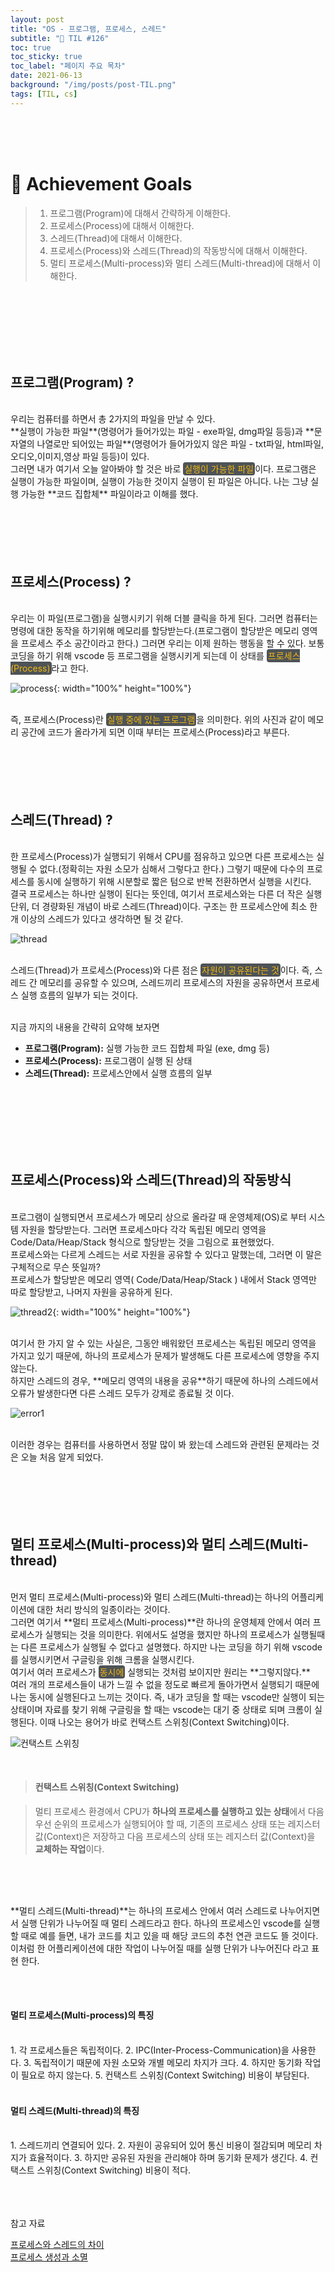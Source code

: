 ```yaml
---
layout: post
title: "OS - 프로그램, 프로세스, 스레드"
subtitle: "📅 TIL #126"
toc: true
toc_sticky: true
toc_label: "페이지 주요 목차"
date: 2021-06-13
background: "/img/posts/post-TIL.png"
tags: [TIL, cs]
---
```


<br/>
<br/>
<br/>

# 🎯 Achievement Goals

> 1. 프로그램(Program)에 대해서 간략하게 이해한다.
> 2. 프로세스(Process)에 대해서 이해한다.
> 3. 스레드(Thread)에 대해서 이해한다.
> 4. 프로세스(Process)와 스레드(Thread)의 작동방식에 대해서 이해한다.
> 5. 멀티 프로세스(Multi-process)와 멀티 스레드(Multi-thread)에 대해서 이해한다.

<br/>
<br/>
<br/>
<br/>
<br/>
<br/>

## 프로그램(Program) ?

<br />
우리는 컴퓨터를 하면서 총 2가지의 파일을 만날 수 있다.

<br />
**실행이 가능한 파일**(명령어가 들어가있는 파일 - exe파일, dmg파일 등등)과 **문자열의 나열로만 되어있는 파일**(명령어가 들어가있지 않은 파일 - txt파일, html파일, 오디오,이미지,영상 파일 등등)이 있다.

<br />
그러면 내가 여기서 오늘 알아봐야 할 것은 바로 <span style ="background-color:#4e5357; color:#f2b810; border-radius:4px; padding:2px">실행이 가능한 파일</span>이다. 프로그램은 실행이 가능한 파일이며, 실행이 가능한 것이지 실행이 된 파일은 아니다. 나는 그냥 실행 가능한 **코드 집합체** 파일이라고 이해를 했다.

<br/>
<br/>
<br/>
<br/>
<br/>
<br/>

## 프로세스(Process) ?

<br />
우리는 이 파일(프로그램)을 실행시키기 위해 더블 클릭을 하게 된다. 그러면 컴퓨터는 명령에 대한 동작을 하기위해 메모리를 할당받는다.(프로그램이 할당받은 메모리 영역을 프로세스 주소 공간이라고 한다.) 그러면 우리는 이제 원하는 행동을 할 수 있다. 보통 코딩을 하기 위해 vscode 등 프로그램을 실행시키게 되는데 이 상태를 <span style ="background-color:#4e5357; color:#f2b810; border-radius:4px; padding:2px">프로세스(Process)</span>라고 한다.

<br />

![process](https://user-images.githubusercontent.com/75570915/121796396-97704000-cc53-11eb-90a3-e6eb49d59519.png){: width="100%" height="100%"}

<br/>
즉, 프로세스(Process)란 <span style ="background-color:#4e5357; color:#f2b810; border-radius:4px; padding:2px">실행 중에 있는 프로그램</span>을 의미한다. 위의 사진과 같이 메모리 공간에 코드가 올라가게 되면 이때 부터는 프로세스(Process)라고 부른다.

<br/>
<br/>
<br/>
<br/>
<br/>
<br/>

## 스레드(Thread) ?

<br />
한 프로세스(Process)가 실행되기 위해서 CPU를 점유하고 있으면 다른 프로세스는 실행될 수 없다.(정확히는 자원 소모가 심해서 그렇다고 한다.) 그렇기 때문에 다수의 프로세스를 동시에 실행하기 위해 시분할로 짧은 텀으로 반복 전환하면서 실행을 시킨다.

<br />
결국 프로세스는 하나만 실행이 된다는 뜻인데, 여기서 프로세스와는 다른 더 작은 실행 단위, 더 경량화된 개념이 바로 스레드(Thread)이다. 구조는 한 프로세스안에 최소 한개 이상의 스레드가 있다고 생각하면 될 것 같다.

<br />

![thread](https://user-images.githubusercontent.com/75570915/121796915-b53fa400-cc57-11eb-8d1d-36a323a2c533.png)

<br />
스레드(Thread)가 프로세스(Process)와 다른 점은 <span style ="background-color:#4e5357; color:#f2b810; border-radius:4px; padding:2px">자원이 공유된다는 것</span>이다. 즉, 스레드 간 메모리를 공유할 수 있으며, 스레드끼리 프로세스의 자원을 공유하면서 프로세스 실행 흐름의 일부가 되는 것이다.

<br />
<br />

지금 까지의 내용을 간략히 요약해 보자면

- **프로그램(Program):** 실행 가능한 코드 집합체 파일 (exe, dmg 등)
- **프로세스(Process):** 프로그램이 실행 된 상태
- **스레드(Thread):** 프로세스안에서 실행 흐름의 일부

<br/>
<br/>
<br/>
<br/>
<br/>
<br/>

## 프로세스(Process)와 스레드(Thread)의 작동방식

<br />
프로그램이 실행되면서 프로세스가 메모리 상으로 올라갈 때 운영체제(OS)로 부터 시스템 자원을 할당받는다. 그러면 프로세스마다 각각 독립된 메모리 영역을 Code/Data/Heap/Stack 형식으로 할당받는 것을 그림으로 표현했었다.

<br />
프로세스와는 다르게 스레드는 서로 자원을 공유할 수 있다고 말했는데, 그러면 이 말은 구체적으로 무슨 뜻일까?

<br />
프로세스가 할당받은 메모리 영역( Code/Data/Heap/Stack ) 내에서 Stack 영역만 따로 할당받고, 나머지 자원을 공유하게 된다.

<br />

![thread2](https://user-images.githubusercontent.com/75570915/121797409-0309db80-cc5b-11eb-90ad-88cce7e464a3.png){: width="100%" height="100%"}

<br />
여기서 한 가지 알 수 있는 사실은, 그동안 배워왔던 프로세스는 독립된 메모리 영역을 가지고 있기 때문에, 하나의 프로세스가 문제가 발생해도 다른 프로세스에 영향을 주지 않는다.

<br />
하지만 스레드의 경우, **메모리 영역의 내용을 공유**하기 때문에 하나의 스레드에서 오류가 발생한다면 다른 스레드 모두가 강제로 종료될 것 이다.

<br />

![error1](https://user-images.githubusercontent.com/75570915/121797546-d4d8cb80-cc5b-11eb-816b-21c5e9cfe2ff.png)

<br />
이러한 경우는 컴퓨터를 사용하면서 정말 많이 봐 왔는데 스레드와 관련된 문제라는 것은 오늘 처음 알게 되었다.

<br/>
<br/>
<br/>
<br/>
<br/>
<br/>

## 멀티 프로세스(Multi-process)와 멀티 스레드(Multi-thread)

<br />
먼저 멀티 프로세스(Multi-process)와 멀티 스레드(Multi-thread)는 하나의 어플리케이션에 대한 처리 방식의 일종이라는 것이다.

<br />
그러면 여기서 **멀티 프로세스(Multi-process)**란 하나의 운영체제 안에서 여러 프로세스가 실행되는 것을 의미한다. 위에서도 설명을 했지만 하나의 프로세스가 실행될때는 다른 프로세스가 실행될 수 없다고 설명했다. 하지만 나는 코딩을 하기 위해 vscode를 실행시키면서 구글링을 위해 크롬을 실행시킨다.

<br />
여기서 여러 프로세스가 <span style ="background-color:#4e5357; color:#f2b810; border-radius:4px; padding:2px">동시에</span> 실행되는 것처럼 보이지만 원리는 **그렇지않다.**

<br />
여러 개의 프로세스들이 내가 느낄 수 없을 정도로 빠르게 돌아가면서 실행되기 때문에 나는 동시에 실행된다고 느끼는 것이다. 즉, 내가 코딩을 할 때는 vscode만 실행이 되는 상태이며 자료를 찾기 위해 구글링을 할 때는 vscode는 대기 중 상태로 되며 크롬이 실행된다. 이때 나오는 용어가 바로 컨택스트 스위칭(Context Switching)이다.

<br />

![컨택스트 스위칭](https://user-images.githubusercontent.com/75570915/121798914-f8077900-cc63-11eb-84cb-8c35f2a4ca10.png)

<br />

> #### 컨택스트 스위칭(Context Switching)

> 멀티 프로세스 환경에서 CPU가 **하나의 프로세스를 실행하고 있는 상태**에서 다음 우선 순위의 프로세스가 실행되어야 할 때, 기존의 프로세스 상태 또는 레지스터 값(Context)은 저장하고 다음 프로세스의 상태 또는 레지스터 값(Context)을 **교체하는 작업**이다.

<br />
<br />
<br />

**멀티 스레드(Multi-thread)**는 하나의 프로세스 안에서 여러 스레드로 나누어지면서 실행 단위가 나누어질 때 멀티 스레드라고 한다. 하나의 프로세스인 vscode를 실행할 때로 예를 들면, 내가 코드를 치고 있을 때 해당 코드의 추천 연관 코드도 뜰 것이다. 이처럼 한 어플리케이션에 대한 작업이 나누어질 때를 실행 단위가 나누어진다 라고 표현 한다.

<br />
<br />

#### 멀티 프로세스(Multi-process)의 특징

<br />
1. 각 프로세스들은 독립적이다.
2. IPC(Inter-Process-Communication)을 사용한다.
3. 독립적이기 때문에 자원 소모와 개별 메모리 차지가 크다.
4. 하지만 동기화 작업이 필요로 하지 않는다.
5. 컨택스트 스위칭(Context Switching) 비용이 부담된다.

<br />
<br />

#### 멀티 스레드(Multi-thread)의 특징

<br />
1. 스레드끼리 연결되어 있다.
2. 자원이 공유되어 있어 통신 비용이 절감되며 메모리 차지가 효율적이다.
3. 하지만 공유된 자원을 관리해야 하며 동기화 문제가 생긴다.
4. 컨택스트 스위칭(Context Switching) 비용이 적다.

<br/>
<br/>
<br/>
<br/>

참고 자료

[프로세스와 스레드의 차이](https://velog.io/@raejoonee/%ED%94%84%EB%A1%9C%EC%84%B8%EC%8A%A4%EC%99%80-%EC%8A%A4%EB%A0%88%EB%93%9C%EC%9D%98-%EC%B0%A8%EC%9D%B4#%ED%94%84%EB%A1%9C%EC%84%B8%EC%8A%A4-%E2%86%92-%EC%8A%A4%EB%A0%88%EB%93%9C)<br/>
[프로세스 생성과 소멸](https://m.blog.naver.com/PostView.naver?isHttpsRedirect=true&blogId=ljc8808&logNo=220502343415)

<br/>
<br/>
<br/>
<br/>
<br/>
<br/>
<br/>
<br/>
<br/>
